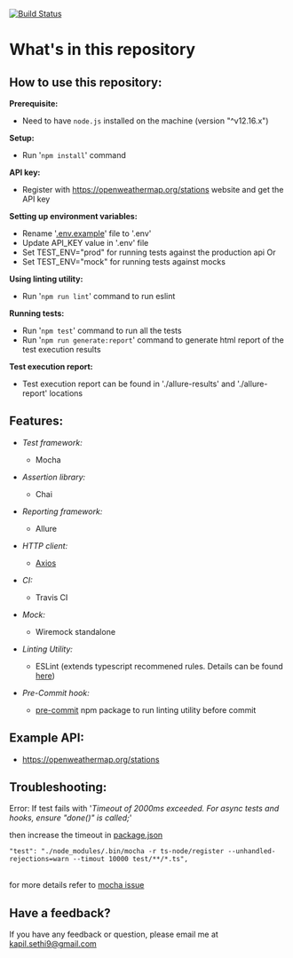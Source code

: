 [![Build Status](https://travis-ci.org/kapilsethi/poc-api-testing-with-node-js.png)](https://travis-ci.org/kapilsethi/poc-api-testing-with-node-js)

# **What's in this repository**

**How to use this repository:**
----

**Prerequisite:**

- Need to have ````node.js```` installed on the machine (version "^v12.16.x")

**Setup:**

- Run '````npm install````' command

**API key:**
 - Register with https://openweathermap.org/stations website and get the API key
 
 **Setting up environment variables:**
 - Rename '[.env.example](https://github.com/kapilsethi/poc-api-testing-with-node-js/blob/master/.env.example)' file to '.env'
 - Update API_KEY value in '.env' file
 - Set TEST_ENV="prod" for running tests against the production api Or
 - Set TEST_ENV="mock" for running tests against mocks

**Using linting utility:**
- Run '````npm run lint````' command to run eslint

**Running tests:**
- Run '````npm test````' command to run all the tests
- Run '````npm run generate:report````' command to generate html report of the test execution results

**Test execution report:**

- Test execution report can be found in './allure-results' and './allure-report' locations

**Features:**
----

- _Test framework:_
    - Mocha

- _Assertion library:_
    - Chai

- _Reporting framework:_
    - Allure

- _HTTP client:_
    - [Axios](https://github.com/axios/axios)

- _CI:_
    - Travis CI

- _Mock:_
    - Wiremock standalone

- _Linting Utility:_
    - ESLint (extends typescript recommened rules. Details can be found [here](https://github.com/typescript-eslint/typescript-eslint/tree/master/packages/eslint-plugin))

- _Pre-Commit hook:_
    - [pre-commit](https://www.npmjs.com/package/pre-commit) npm package to run linting utility before commit  

**Example API:**
----

- https://openweathermap.org/stations

**Troubleshooting:**
----

Error: If test fails with '_Timeout of 2000ms exceeded. For async tests and hooks, ensure "done()" is called;_'

then increase the timeout in [package.json](https://github.com/kapilsethi/poc-api-testing-with-node-js/blob/master/package.json) <br />

`
"test": "./node_modules/.bin/mocha -r ts-node/register --unhandled-rejections=warn --timout 10000 test/**/*.ts",
`

<br />for more details refer to [mocha issue](https://github.com/mochajs/mocha/issues/2025)

**Have a feedback?**
---

If you have any feedback or question, please email me at kapil.sethi9@gmail.com